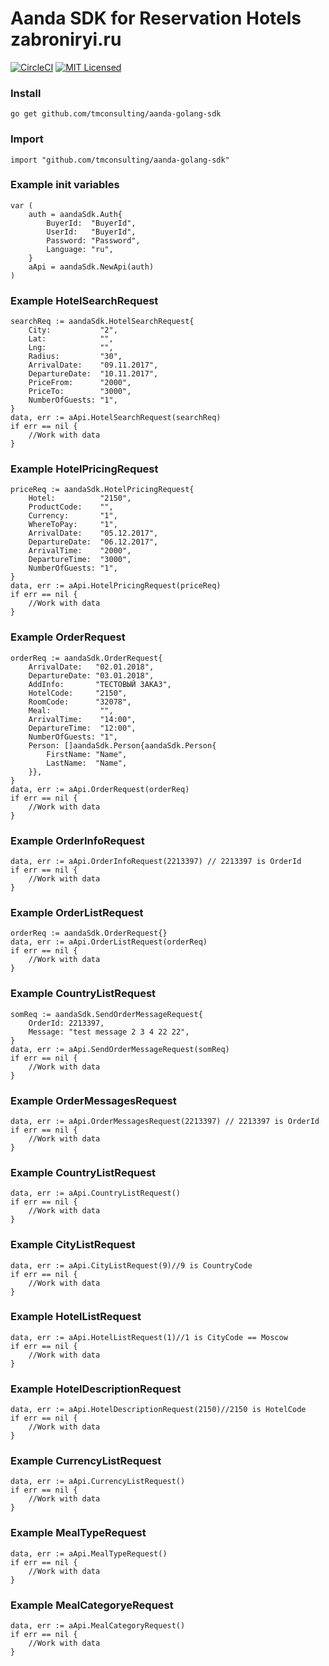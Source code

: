 # Aanda SDK for Reservation Hotels zabroniryi.ru
[![CircleCI](https://circleci.com/gh/tmconsulting/aanda-golang-sdk/tree/master.svg?style=shield)](https://circleci.com/gh/tmconsulting/aanda-golang-sdk)
[![MIT Licensed](https://img.shields.io/badge/license-MIT-blue.svg)](https://github.com/tmconsulting/aanda-sdk/blob/master/LICENSE)

### Install
```
go get github.com/tmconsulting/aanda-golang-sdk
```

### Import
```golang
import "github.com/tmconsulting/aanda-golang-sdk"
```

### Example init variables
```golang
var (
	auth = aandaSdk.Auth{
		BuyerId:  "BuyerId",
		UserId:   "BuyerId",
		Password: "Password",
		Language: "ru",
	}
	aApi = aandaSdk.NewApi(auth)
)
```

### Example HotelSearchRequest
```golang
searchReq := aandaSdk.HotelSearchRequest{
	City:           "2",
	Lat:            "",
	Lng:            "",
	Radius:         "30",
	ArrivalDate:    "09.11.2017",
	DepartureDate:  "10.11.2017",
	PriceFrom:      "2000",
	PriceTo:        "3000",
	NumberOfGuests: "1",
}
data, err := aApi.HotelSearchRequest(searchReq)
if err == nil {
	//Work with data
}
 ```

 ### Example HotelPricingRequest
```golang
priceReq := aandaSdk.HotelPricingRequest{
	Hotel:          "2150",
	ProductCode:    "",
	Currency:       "1",
	WhereToPay:     "1",
	ArrivalDate:    "05.12.2017",
	DepartureDate:  "06.12.2017",
	ArrivalTime:    "2000",
	DepartureTime:  "3000",
	NumberOfGuests: "1",
}
data, err := aApi.HotelPricingRequest(priceReq)
if err == nil {
	//Work with data
}
 ```

### Example OrderRequest
```golang
orderReq := aandaSdk.OrderRequest{
	ArrivalDate:   "02.01.2018",
	DepartureDate: "03.01.2018",
	AddInfo:       "ТЕСТОВЫЙ ЗАКАЗ",
	HotelCode:     "2150",
	RoomCode:      "32078",
	Meal:           "",
	ArrivalTime:    "14:00",
	DepartureTime:  "12:00",
	NumberOfGuests: "1",
	Person: []aandaSdk.Person{aandaSdk.Person{
		FirstName: "Name",
		LastName:  "Name",
	}},
}
data, err := aApi.OrderRequest(orderReq)
if err == nil {
	//Work with data
}
 ```

### Example OrderInfoRequest
```golang
data, err := aApi.OrderInfoRequest(2213397) // 2213397 is OrderId
if err == nil {
	//Work with data
}
 ```

 ### Example OrderListRequest
```golang
orderReq := aandaSdk.OrderRequest{}
data, err := aApi.OrderListRequest(orderReq)
if err == nil {
	//Work with data
}
 ```

### Example CountryListRequest
```golang
somReq := aandaSdk.SendOrderMessageRequest{
	OrderId: 2213397,
	Message: "test message 2 3 4 22 22",
}
data, err := aApi.SendOrderMessageRequest(somReq)
if err == nil {
	//Work with data
}
 ```

 ### Example OrderMessagesRequest
```golang
data, err := aApi.OrderMessagesRequest(2213397) // 2213397 is OrderId
if err == nil {
	//Work with data
}
 ```

### Example CountryListRequest
```golang
data, err := aApi.CountryListRequest()
if err == nil {
	//Work with data
}
 ```

### Example CityListRequest
```golang
data, err := aApi.CityListRequest(9)//9 is CountryCode
if err == nil {
	//Work with data
}
 ```

### Example HotelListRequest
```golang
data, err := aApi.HotelListRequest(1)//1 is CityCode == Moscow
if err == nil {
	//Work with data
}
 ```

 ### Example HotelDescriptionRequest
```golang
data, err := aApi.HotelDescriptionRequest(2150)//2150 is HotelCode
if err == nil {
	//Work with data
}
 ```

### Example CurrencyListRequest
```golang
data, err := aApi.CurrencyListRequest()
if err == nil {
	//Work with data
}
 ```

 ### Example MealTypeRequest
```golang
data, err := aApi.MealTypeRequest()
if err == nil {
	//Work with data
}
 ```

 ### Example MealCategoryeRequest
```golang
data, err := aApi.MealCategoryRequest()
if err == nil {
	//Work with data
}
 ```
